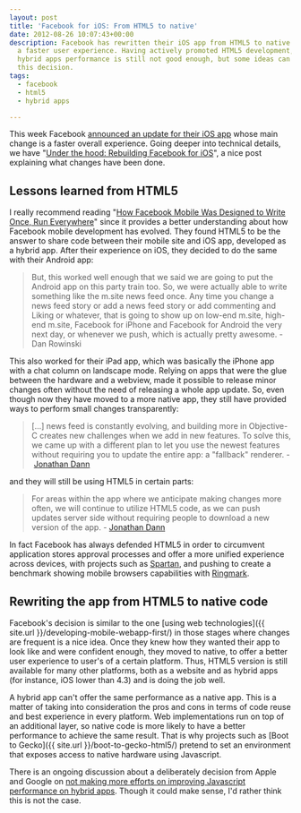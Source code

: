 ```yaml
---
layout: post
title: 'Facebook for iOS: From HTML5 to native'
date: 2012-08-26 10:07:43+00:00
description: Facebook has rewritten their iOS app from HTML5 to native code to provide
  a faster user experience. Having actively promoted HTML5 development, this shows
  hybrid apps performance is still not good enough, but some ideas can be taken from
  this decision.
tags:
  - facebook
  - html5
  - hybrid apps

---
```


This week Facebook [announced an update for their iOS app](http://web.archive.org/web/20121019162440/http://newsroom.fb.com/News/A-Faster-Facebook-for-iOS-1b4.aspx) whose main change is a faster overall experience. Going deeper into technical details, we have "[Under the hood: Rebuilding Facebook for iOS](https://www.facebook.com/notes/facebook-engineering/under-the-hood-rebuilding-facebook-for-ios/10151036091753920)", a nice post explaining what changes have been done.

## Lessons learned from HTML5

I really recommend reading "[How Facebook Mobile Was Designed to Write Once, Run Everywhere](http://www.readwriteweb.com/mobile/2011/09/how-facebook-mobile-was-design.php)" since it provides a better understanding about how Facebook mobile development has evolved. They found HTML5 to be the answer to share code between their mobile site and iOS app, developed as a hybrid app. After their experience on iOS, they decided to do the same with their Android app:

> But, this worked well enough that we said we are going to put the Android app on this party train too. So, we were actually able to write something like the m.site news feed once. Any time you change a news feed story or add a news feed story or add commenting and Liking or whatever, that is going to show up on low-end m.site, high-end m.site, Facebook for iPhone and Facebook for Android the very next day, or whenever we push, which is actually pretty awesome. - Dan Rowinski

This also worked for their iPad app, which was basically the iPhone app with a chat column on landscape mode. Relying on apps that were the glue between the hardware and a webview, made it possible to release minor changes often without the need of releasing a whole app update. So, even though now they have moved to a more native app, they still have provided ways to perform small changes transparently:

> [...] news feed is constantly evolving, and building more in Objective-C creates new challenges when we add in new features. To solve this, we came up with a different plan to let you use the newest features without requiring you to update the entire app: a "fallback" renderer. - [Jonathan Dann](https://www.facebook.com/notes/facebook-engineering/under-the-hood-rebuilding-facebook-for-ios/10151036091753920)

and they will still be using HTML5 in certain parts:

> For areas within the app where we anticipate making changes more often, we will continue to utilize HTML5 code, as we can push updates server side without requiring people to download a new version of the app. - [Jonathan Dann](https://www.facebook.com/notes/facebook-engineering/under-the-hood-rebuilding-facebook-for-ios/10151036091753920)

In fact Facebook has always defended HTML5 in order to circumvent application stores approval processes and offer a more unified experience across devices, with projects such as [Spartan](http://techcrunch.com/2011/06/15/facebook-project-spartan/), and pushing to create a benchmark showing mobile browsers capabilities with [Ringmark](http://developers.facebook.com/html5/blog/post/2012/02/27/announcing-ringmark--a-mobile-browser-test-suite/).

## Rewriting the app from HTML5 to native code

Facebook's decision is similar to the one [using web technologies]({{ site.url }}/developing-mobile-webapp-first/) in those stages where changes are frequent is a nice idea. Once they knew how they wanted their app to look like and were confident enough, they moved to native, to offer a better user experience to user's of a certain platform. Thus, HTML5 version is still available for many other platforms, both as a website and as hybrid apps (for instance, iOS lower than 4.3) and is doing the job well.

A hybrid app can't offer the same performance as a native app. This is a matter of taking into consideration the pros and cons in terms of code reuse and best experience in every platform. Web implementations run on top of an additional layer, so native code is more likely to have a better performance to achieve the same result. That is why projects such as [Boot to Gecko]({{ site.url }}/boot-to-gecko-html5/) pretend to set an environment that exposes access to native hardware using Javascript.

There is an ongoing discussion about a deliberately decision from Apple and Google on [not making more efforts on improving Javascript performance on hybrid apps](https://web.archive.org/web/20150516201644/http://branch.com/b/a-blow-to-html5). Though it could make sense, I'd rather think this is not the case.
